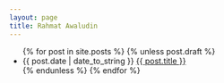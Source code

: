 ```yaml
---
layout: page
title: Rahmat Awaludin
---
```



<ul class="posts">
  {% for post in site.posts %}
   {% unless post.draft %}
    <li><span>{{ post.date | date_to_string }}</span> <a href="{{ BASE_PATH }}{{ post.url }}">{{ post.title }}</a></li>
   {% endunless %}
  {% endfor %}
</ul>
